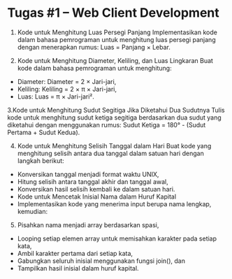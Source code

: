 # Tugas #1 – Web Client Development

1. Kode untuk Menghitung Luas Persegi Panjang
Implementasikan kode dalam bahasa pemrograman untuk menghitung luas persegi panjang dengan menerapkan rumus:
Luas = Panjang × Lebar.

2. Kode untuk Menghitung Diameter, Keliling, dan Luas Lingkaran
Buat kode dalam bahasa pemrograman untuk menghitung:
- Diameter: Diameter = 2 × Jari-jari,
- Keliling: Keliling = 2 × π × Jari-jari,
- Luas: Luas = π × Jari-jari².

3.Kode untuk Menghitung Sudut Segitiga Jika Diketahui Dua Sudutnya
Tulis kode untuk menghitung sudut ketiga segitiga berdasarkan dua sudut yang diketahui dengan menggunakan rumus:
Sudut Ketiga = 180° - (Sudut Pertama + Sudut Kedua).


4. Kode untuk Menghitung Selisih Tanggal dalam Hari
Buat kode yang menghitung selisih antara dua tanggal dalam satuan hari dengan langkah berikut:
- Konversikan tanggal menjadi format waktu UNIX,
- Hitung selisih antara tanggal akhir dan tanggal awal,
- Konversikan hasil selisih kembali ke dalam satuan hari.
- Kode untuk Mencetak Inisial Nama dalam Huruf Kapital
- Implementasikan kode yang menerima input berupa nama lengkap, kemudian:


5. Pisahkan nama menjadi array berdasarkan spasi,
- Looping setiap elemen array untuk memisahkan karakter pada setiap kata,
- Ambil karakter pertama dari setiap kata,
- Gabungkan seluruh inisial menggunakan fungsi join(), dan
- Tampilkan hasil inisial dalam huruf kapital.
